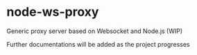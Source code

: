 node-ws-proxy
=============

Generic proxy server based on Websocket and Node.js (WIP)

Further documentations will be added as the project progresses